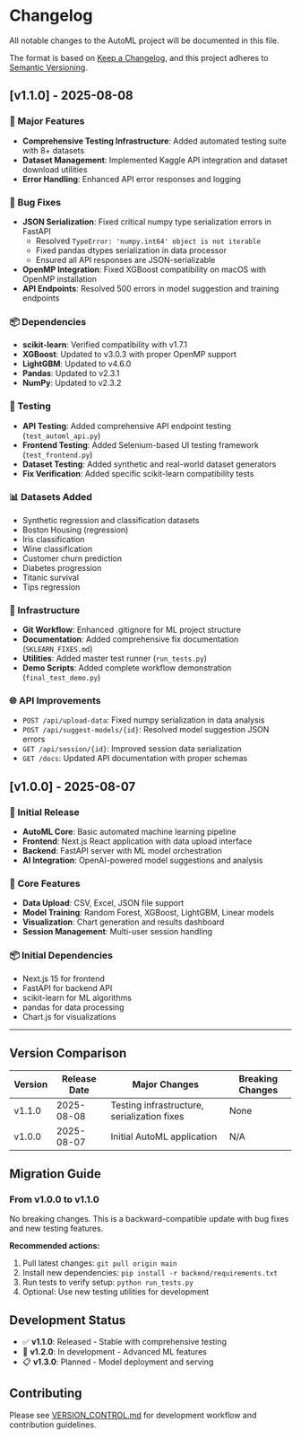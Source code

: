 # Changelog

All notable changes to the AutoML project will be documented in this file.

The format is based on [Keep a Changelog](https://keepachangelog.com/en/1.0.0/),
and this project adheres to [Semantic Versioning](https://semver.org/spec/v2.0.0.html).

## [v1.1.0] - 2025-08-08

### 🎯 Major Features
- **Comprehensive Testing Infrastructure**: Added automated testing suite with 8+ datasets
- **Dataset Management**: Implemented Kaggle API integration and dataset download utilities
- **Error Handling**: Enhanced API error responses and logging

### 🔧 Bug Fixes
- **JSON Serialization**: Fixed critical numpy type serialization errors in FastAPI
  - Resolved `TypeError: 'numpy.int64' object is not iterable`
  - Fixed pandas dtypes serialization in data processor
  - Ensured all API responses are JSON-serializable
- **OpenMP Integration**: Fixed XGBoost compatibility on macOS with OpenMP installation
- **API Endpoints**: Resolved 500 errors in model suggestion and training endpoints

### 📦 Dependencies
- **scikit-learn**: Verified compatibility with v1.7.1
- **XGBoost**: Updated to v3.0.3 with proper OpenMP support
- **LightGBM**: Updated to v4.6.0
- **Pandas**: Updated to v2.3.1
- **NumPy**: Updated to v2.3.2

### 🧪 Testing
- **API Testing**: Added comprehensive API endpoint testing (`test_automl_api.py`)
- **Frontend Testing**: Added Selenium-based UI testing framework (`test_frontend.py`)
- **Dataset Testing**: Added synthetic and real-world dataset generators
- **Fix Verification**: Added specific scikit-learn compatibility tests

### 📊 Datasets Added
- Synthetic regression and classification datasets
- Boston Housing (regression)
- Iris classification
- Wine classification
- Customer churn prediction
- Diabetes progression
- Titanic survival
- Tips regression

### 🔧 Infrastructure
- **Git Workflow**: Enhanced .gitignore for ML project structure
- **Documentation**: Added comprehensive fix documentation (`SKLEARN_FIXES.md`)
- **Utilities**: Added master test runner (`run_tests.py`)
- **Demo Scripts**: Added complete workflow demonstration (`final_test_demo.py`)

### 🌐 API Improvements
- `POST /api/upload-data`: Fixed numpy serialization in data analysis
- `POST /api/suggest-models/{id}`: Resolved model suggestion JSON errors
- `GET /api/session/{id}`: Improved session data serialization
- `GET /docs`: Updated API documentation with proper schemas

## [v1.0.0] - 2025-08-07

### 🎯 Initial Release
- **AutoML Core**: Basic automated machine learning pipeline
- **Frontend**: Next.js React application with data upload interface
- **Backend**: FastAPI server with ML model orchestration
- **AI Integration**: OpenAI-powered model suggestions and analysis

### 🔧 Core Features
- **Data Upload**: CSV, Excel, JSON file support
- **Model Training**: Random Forest, XGBoost, LightGBM, Linear models
- **Visualization**: Chart generation and results dashboard
- **Session Management**: Multi-user session handling

### 📦 Initial Dependencies
- Next.js 15 for frontend
- FastAPI for backend API
- scikit-learn for ML algorithms
- pandas for data processing
- Chart.js for visualizations

---

## Version Comparison

| Version | Release Date | Major Changes | Breaking Changes |
|---------|-------------|---------------|------------------|
| v1.1.0  | 2025-08-08  | Testing infrastructure, serialization fixes | None |
| v1.0.0  | 2025-08-07  | Initial AutoML application | N/A |

## Migration Guide

### From v1.0.0 to v1.1.0
No breaking changes. This is a backward-compatible update with bug fixes and new testing features.

**Recommended actions:**
1. Pull latest changes: `git pull origin main`
2. Install new dependencies: `pip install -r backend/requirements.txt`
3. Run tests to verify setup: `python run_tests.py`
4. Optional: Use new testing utilities for development

## Development Status

- ✅ **v1.1.0**: Released - Stable with comprehensive testing
- 🚧 **v1.2.0**: In development - Advanced ML features
- 📋 **v1.3.0**: Planned - Model deployment and serving

## Contributing

Please see [VERSION_CONTROL.md](VERSION_CONTROL.md) for development workflow and contribution guidelines.
